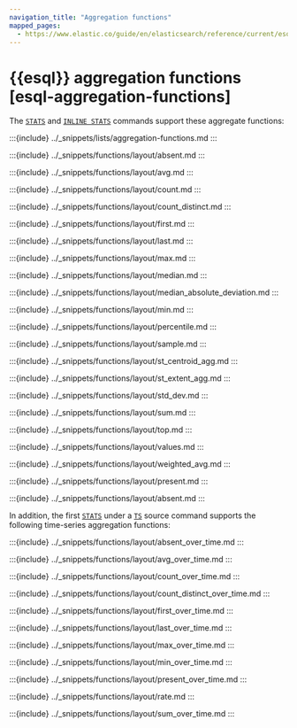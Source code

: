 ```yaml
---
navigation_title: "Aggregation functions"
mapped_pages:
  - https://www.elastic.co/guide/en/elasticsearch/reference/current/esql-functions-operators.html#esql-agg-functions
---
```


# {{esql}} aggregation functions [esql-aggregation-functions]


The [`STATS`](/reference/query-languages/esql/commands/stats-by.md) and [`INLINE STATS`](/reference/query-languages/esql/commands/inlinestats-by.md) commands support these aggregate functions:

:::{include} ../_snippets/lists/aggregation-functions.md
:::

:::{include} ../_snippets/functions/layout/absent.md
:::

:::{include} ../_snippets/functions/layout/avg.md
:::

:::{include} ../_snippets/functions/layout/count.md
:::

:::{include} ../_snippets/functions/layout/count_distinct.md
:::

:::{include} ../_snippets/functions/layout/first.md
:::

:::{include} ../_snippets/functions/layout/last.md
:::

:::{include} ../_snippets/functions/layout/max.md
:::

:::{include} ../_snippets/functions/layout/median.md
:::

:::{include} ../_snippets/functions/layout/median_absolute_deviation.md
:::

:::{include} ../_snippets/functions/layout/min.md
:::

:::{include} ../_snippets/functions/layout/percentile.md
:::

:::{include} ../_snippets/functions/layout/sample.md
:::

:::{include} ../_snippets/functions/layout/st_centroid_agg.md
:::

:::{include} ../_snippets/functions/layout/st_extent_agg.md
:::

:::{include} ../_snippets/functions/layout/std_dev.md
:::

:::{include} ../_snippets/functions/layout/sum.md
:::

:::{include} ../_snippets/functions/layout/top.md
:::

:::{include} ../_snippets/functions/layout/values.md
:::

:::{include} ../_snippets/functions/layout/weighted_avg.md
:::

:::{include} ../_snippets/functions/layout/present.md
:::

:::{include} ../_snippets/functions/layout/absent.md
:::

In addition, the first [`STATS`](/reference/query-languages/esql/commands/stats-by.md) under
a [`TS`](/reference/query-languages/esql/commands/source-commands.md) source command
supports the following time-series aggregation functions:

:::{include} ../_snippets/functions/layout/absent_over_time.md
:::

:::{include} ../_snippets/functions/layout/avg_over_time.md
:::

:::{include} ../_snippets/functions/layout/count_over_time.md
:::

:::{include} ../_snippets/functions/layout/count_distinct_over_time.md
:::

:::{include} ../_snippets/functions/layout/first_over_time.md
:::

:::{include} ../_snippets/functions/layout/last_over_time.md
:::

:::{include} ../_snippets/functions/layout/max_over_time.md
:::

:::{include} ../_snippets/functions/layout/min_over_time.md
:::

:::{include} ../_snippets/functions/layout/present_over_time.md
:::

:::{include} ../_snippets/functions/layout/rate.md
:::

:::{include} ../_snippets/functions/layout/sum_over_time.md
:::
